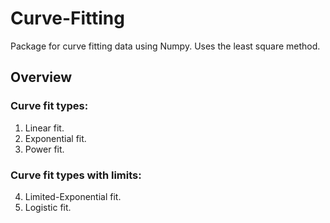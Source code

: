 # Curve-Fitting

Package for curve fitting data using Numpy. Uses the least square method.
## Overview

### Curve fit types:
1. Linear fit.
2. Exponential fit.
3. Power fit.

### Curve fit types with limits:
4. Limited-Exponential fit.
5. Logistic fit.